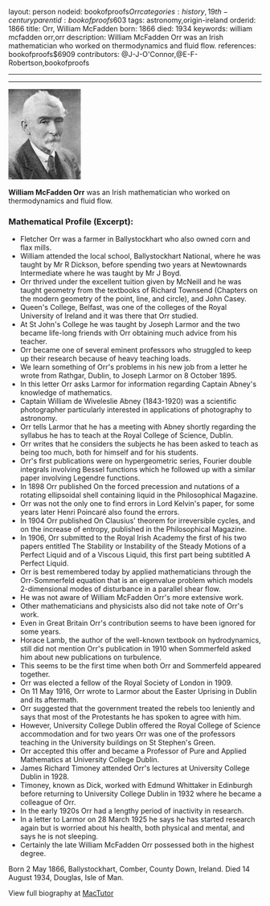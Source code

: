layout: person
nodeid: bookofproofs$Orr
categories: history,19th-century
parentid: bookofproofs$603
tags: astronomy,origin-ireland
orderid: 1866
title: Orr, William McFadden
born: 1866
died: 1934
keywords: william mcfadden orr,orr
description: William McFadden Orr was an Irish mathematician who worked on thermodynamics and fluid flow.
references: bookofproofs$6909
contributors: @J-J-O'Connor,@E-F-Robertson,bookofproofs

---



---

![Orr.jpg](https://github.com/bookofproofs/bookofproofs.github.io/blob/main/_sources/_assets/images/portraits/Orr.jpg?raw=true)

**William McFadden Orr** was an Irish mathematician who worked on thermodynamics and fluid flow.

### Mathematical Profile (Excerpt):
* Fletcher Orr was a farmer in Ballystockhart who also owned corn and flax mills.
* William attended the local school, Ballystockhart National, where he was taught by Mr R Dickson, before spending two years at Newtownards Intermediate where he was taught by Mr J Boyd.
* Orr thrived under the excellent tuition given by McNeill and he was taught geometry from the textbooks of Richard Townsend (Chapters on the modern geometry of the point, line, and circle), and John Casey.
* Queen's College, Belfast, was one of the colleges of the Royal University of Ireland and it was there that Orr studied.
* At St John's College he was taught by Joseph Larmor and the two became life-long friends with Orr obtaining much advice from his teacher.
* Orr became one of several eminent professors who struggled to keep up their research because of heavy teaching loads.
* We learn something of Orr's problems in his new job from a letter he wrote from Rathgar, Dublin, to Joseph Larmor on 8 October 1895.
* In this letter Orr asks Larmor for information regarding Captain Abney's knowledge of mathematics.
* Captain William de Wiveleslie Abney (1843-1920) was a scientific photographer particularly interested in applications of photography to astronomy.
* Orr tells Larmor that he has a meeting with Abney shortly regarding the syllabus he has to teach at the Royal College of Science, Dublin.
* Orr writes that he considers the subjects he has been asked to teach as being too much, both for himself and for his students.
* Orr's first publications were on hypergeometric series, Fourier double integrals involving Bessel functions which he followed up with a similar paper involving Legendre functions.
* In 1898 Orr published On the forced precession and nutations of a rotating ellipsoidal shell containing liquid in the Philosophical Magazine.
* Orr was not the only one to find errors in Lord Kelvin's paper, for some years later Henri Poincaré also found the errors.
* In 1904 Orr published On Clausius' theorem for irreversible cycles, and on the increase of entropy, published in the Philosophical Magazine.
* In 1906, Orr submitted to the Royal Irish Academy the first of his two papers entitled The Stability or Instability of the Steady Motions of a Perfect Liquid and of a Viscous Liquid, this first part being subtitled A Perfect Liquid.
* Orr is best remembered today by applied mathematicians through the Orr-Sommerfeld equation that is an eigenvalue problem which models 2-dimensional modes of disturbance in a parallel shear flow.
* He was not aware of William McFadden Orr's more extensive work.
* Other mathematicians and physicists also did not take note of Orr's work.
* Even in Great Britain Orr's contribution seems to have been ignored for some years.
* Horace Lamb, the author of the well-known textbook on hydrodynamics, still did not mention Orr's publication in 1910 when Sommerfeld asked him about new publications on turbulence.
* This seems to be the first time when both Orr and Sommerfeld appeared together.
* Orr was elected a fellow of the Royal Society of London in 1909.
* On 11 May 1916, Orr wrote to Larmor about the Easter Uprising in Dublin and its aftermath.
* Orr suggested that the government treated the rebels too leniently and says that most of the Protestants he has spoken to agree with him.
* However, University College Dublin offered the Royal College of Science accommodation and for two years Orr was one of the professors teaching in the University buildings on St Stephen's Green.
* Orr accepted this offer and became a Professor of Pure and Applied Mathematics at University College Dublin.
* James Richard Timoney attended Orr's lectures at University College Dublin in 1928.
* Timoney, known as Dick, worked with Edmund Whittaker in Edinburgh before returning to University College Dublin in 1932 where he became a colleague of Orr.
* In the early 1920s Orr had a lengthy period of inactivity in research.
* In a letter to Larmor on 28 March 1925 he says he has started research again but is worried about his health, both physical and mental, and says he is not sleeping.
* Certainly the late William McFadden Orr possessed both in the highest degree.

Born 2 May 1866, Ballystockhart, Comber, County Down, Ireland. Died 14 August 1934, Douglas, Isle of Man.

View full biography at [MacTutor](https://mathshistory.st-andrews.ac.uk/Biographies/Orr/)
